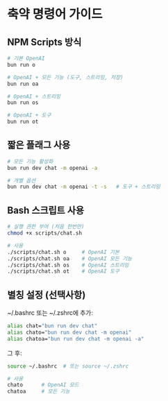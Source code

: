 # 축약 명령어 가이드

## NPM Scripts 방식

```bash
# 기본 OpenAI
bun run o

# OpenAI + 모든 기능 (도구, 스트리밍, 저장)
bun run oa

# OpenAI + 스트리밍
bun run os

# OpenAI + 도구
bun run ot
```

## 짧은 플래그 사용

```bash
# 모든 기능 활성화
bun run dev chat -m openai -a

# 개별 옵션
bun run dev chat -m openai -t -s   # 도구 + 스트리밍
```

## Bash 스크립트 사용

```bash
# 실행 권한 부여 (처음 한번만)
chmod +x scripts/chat.sh

# 사용
./scripts/chat.sh o     # OpenAI 기본
./scripts/chat.sh oa    # OpenAI 모든 기능
./scripts/chat.sh os    # OpenAI 스트리밍
./scripts/chat.sh ot    # OpenAI 도구
```

## 별칭 설정 (선택사항)

~/.bashrc 또는 ~/.zshrc에 추가:

```bash
alias chat="bun run dev chat"
alias chato="bun run dev chat -m openai"
alias chatoa="bun run dev chat -m openai -a"
```

그 후:
```bash
source ~/.bashrc  # 또는 source ~/.zshrc

# 사용
chato      # OpenAI 모드
chatoa     # 모든 기능